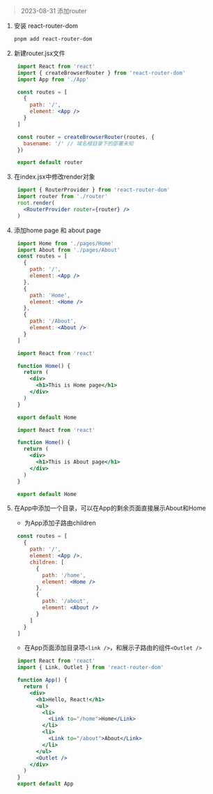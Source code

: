 > 2023-08-31
添加router

1. 安装 react-router-dom
   ```bash
   pnpm add react-router-dom
   ```

2. 新建router.jsx文件
   ```jsx
    import React from 'react'
    import { createBrowserRouter } from 'react-router-dom'
    import App from './App'

    const routes = [
      {
        path: '/',
        element: <App />
      }
    ]

    const router = createBrowserRouter(routes, {
      basename: '/' // 域名根目录下的部署未知
    })

    export default router
   ```

3. 在index.jsx中修改render对象
   ```jsx
    import { RouterProvider } from 'react-router-dom'
    import router from './router'
    root.render(
      <RouterProvider router={router} />
    )
   ```

4. 添加home page 和 about page
   ```jsx router.js
    import Home from './pages/Home'
    import About from './pages/About'
    const routes = [
      {
        path: '/',
        element: <App />
      },
      {
        path: 'Home',
        element: <Home />
      },
      {
        path: '/About',
        element: <About />
      }
    ]
   ```

   ```jsx /pages/Home.jsx
    import React from 'react'

    function Home() {
      return (
        <div>
          <h1>This is Home page</h1>
        </div>
      )
    }

    export default Home
   ```

   ```jsx /pages/About.jsx
    import React from 'react'

    function Home() {
      return (
        <div>
          <h1>This is About page</h1>
        </div>
      )
    }

    export default Home
   ```

5. 在App中添加一个目录，可以在App的剩余页面直接展示About和Home
   
   - 为App添加子路由children
   ```jsx  router.jsx
    const routes = [
      {
        path: '/',
        element: <App />,
        children: [
          {
            path: '/home',
            element: <Home />
          },
          {
            path: '/about',
            element: <About />
          }
        ]
      }
    ]
   ```

   - 在App页面添加目录项`<link />`，和展示子路由的组件`<Outlet />`
   ```jsx App.jsx
    import React from 'react'
    import { Link, Outlet } from 'react-router-dom'

    function App() {
      return (
        <div>
          <h1>Hello, React!</h1>
          <ul>
            <li>
              <Link to="/home">Home</Link>
            </li>
            <li>
              <Link to="/about">About</Link>
            </li>
          </ul>
          <Outlet />
        </div>
      )
    }
    export default App
   ```